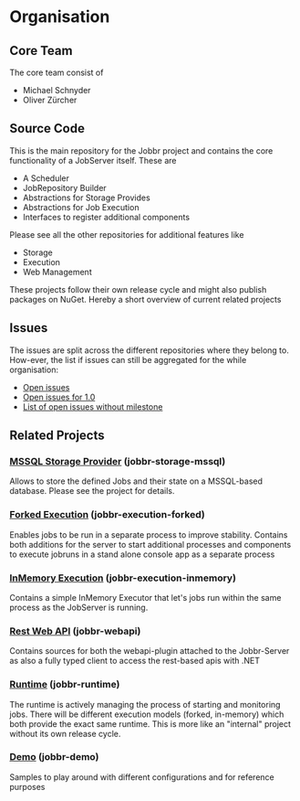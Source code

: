# Organisation
## Core Team
The core team consist of
* Michael Schnyder
* Oliver Zürcher

## Source Code
This is the main repository for the Jobbr project and contains the core functionality of a JobServer itself. These are

* A Scheduler
* JobRepository Builder
* Abstractions for Storage Provides
* Abstractions for Job Execution
* Interfaces to register additional components

Please see all the other repositories for additional features like
* Storage
* Execution
* Web Management

These projects follow their own release cycle and might also publish packages on NuGet. Hereby a short overview of current related projects

## Issues
The issues are split across the different repositories where they belong to. How-ever, the list if issues can still be aggregated for the while organisation:
* [Open issues](https://github.com/issues?q=is%3Aopen+is%3Aissue+user%3AjobbrIO)
* [Open issues for 1.0](https://github.com/issues?utf8=%E2%9C%93&q=is%3Aopen+is%3Aissue+user%3AjobbrIO+milestone%3A1.0+)
* [List of open issues without milestone](https://github.com/issues?utf8=%E2%9C%93&q=is%3Aopen+is%3Aissue+user%3AjobbrIO+no%3Amilestone+)

## Related Projects

### [MSSQL Storage Provider](../../jobbr-storage-mssql) (jobbr-storage-mssql)
Allows to store the defined Jobs and their state on a MSSQL-based database. Please see the project for details.

### [Forked Execution](../../jobbr-execution-forked) (jobbr-execution-forked)
Enables jobs to be run in a separate process to improve stability. Contains both additions for the server to start additional processes and components to execute jobruns in a stand alone console app as a separate process

### [InMemory Execution](../../jobbr-execution-inmemory) (jobbr-execution-inmemory)
Contains a simple InMemory Executor that let's jobs run within the same process as the JobServer is running.

### [Rest Web API](../../jobbr-webapi) (jobbr-webapi)
Contains sources for both the webapi-plugin attached to the Jobbr-Server as also a fully typed client to access the rest-based apis with .NET

### [Runtime](../../jobbr-runtime) (jobbr-runtime)
The runtime is actively managing the process of starting and monitoring jobs. There will be different execution models (forked, in-memory) which both provide the exact same runtime. This is more like an "internal" project without its own release cycle.

### [Demo](../../jobbr-demo) (jobbr-demo)
Samples to play around with different configurations and for reference purposes